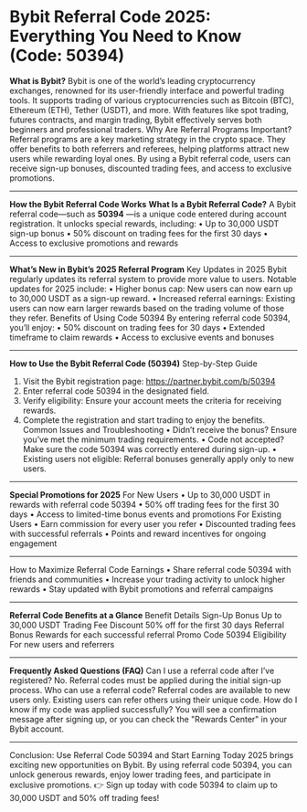# Bybit Referral Code 2025: Everything You Need to Know (Code: 50394)
**What is Bybit?**
Bybit is one of the world’s leading cryptocurrency exchanges, renowned for its user-friendly interface and powerful trading tools. It supports trading of various cryptocurrencies such as Bitcoin (BTC), Ethereum (ETH), Tether (USDT), and more. With features like spot trading, futures contracts, and margin trading, Bybit effectively serves both beginners and professional traders.
Why Are Referral Programs Important?
Referral programs are a key marketing strategy in the crypto space. They offer benefits to both referrers and referees, helping platforms attract new users while rewarding loyal ones. By using a Bybit referral code, users can receive sign-up bonuses, discounted trading fees, and access to exclusive promotions.
________________________________________
**How the Bybit Referral Code Works**
**What Is a Bybit Referral Code?**
A Bybit referral code—such as **50394** —is a unique code entered during account registration. It unlocks special rewards, including:
•	Up to 30,000 USDT sign-up bonus
•	50% discount on trading fees for the first 30 days
•	Access to exclusive promotions and rewards
________________________________________
**What’s New in Bybit’s 2025 Referral Program**
Key Updates in 2025
Bybit regularly updates its referral system to provide more value to users. Notable updates for 2025 include:
•	Higher bonus cap: New users can now earn up to 30,000 USDT as a sign-up reward.
•	Increased referral earnings: Existing users can now earn larger rewards based on the trading volume of those they refer.
Benefits of Using Code 50394
By entering referral code 50394, you’ll enjoy:
•	50% discount on trading fees for 30 days
•	Extended timeframe to claim rewards
•	Access to exclusive events and bonuses
________________________________________
**How to Use the Bybit Referral Code (50394)**
Step-by-Step Guide
1.	Visit the Bybit registration page: https://partner.bybit.com/b/50394
2.	Enter referral code 50394 in the designated field.
3.	Verify eligibility: Ensure your account meets the criteria for receiving rewards.
4.	Complete the registration and start trading to enjoy the benefits.
Common Issues and Troubleshooting
•	Didn’t receive the bonus? Ensure you’ve met the minimum trading requirements.
•	Code not accepted? Make sure the code 50394 was correctly entered during sign-up.
•	Existing users not eligible: Referral bonuses generally apply only to new users.
________________________________________
**Special Promotions for 2025**
For New Users
•	Up to 30,000 USDT in rewards with referral code 50394
•	50% off trading fees for the first 30 days
•	Access to limited-time bonus events and promotions
For Existing Users
•	Earn commission for every user you refer
•	Discounted trading fees with successful referrals
•	Points and reward incentives for ongoing engagement
________________________________________
How to Maximize Referral Code Earnings
•	Share referral code 50394 with friends and communities
•	Increase your trading activity to unlock higher rewards
•	Stay updated with Bybit promotions and referral campaigns
________________________________________
**Referral Code Benefits at a Glance**
Benefit	Details
Sign-Up Bonus	Up to 30,000 USDT
Trading Fee Discount	50% off for the first 30 days
Referral Bonus	Rewards for each successful referral
Promo Code	50394
Eligibility	For new users and referrers
________________________________________
**Frequently Asked Questions (FAQ)**
Can I use a referral code after I’ve registered?
No. Referral codes must be applied during the initial sign-up process.
Who can use a referral code?
Referral codes are available to new users only. Existing users can refer others using their unique code.
How do I know if my code was applied successfully?
You will see a confirmation message after signing up, or you can check the "Rewards Center" in your Bybit account.
________________________________________
Conclusion: Use Referral Code 50394 and Start Earning Today
2025 brings exciting new opportunities on Bybit. By using referral code 50394, you can unlock generous rewards, enjoy lower trading fees, and participate in exclusive promotions.
👉 Sign up today with code 50394 to claim up to 30,000 USDT and 50% off trading fees!
